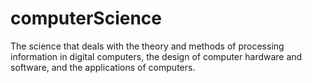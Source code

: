 # computerScience

The science that deals with the theory and methods of processing information in digital computers, the design of computer hardware and software, and the applications of computers.

